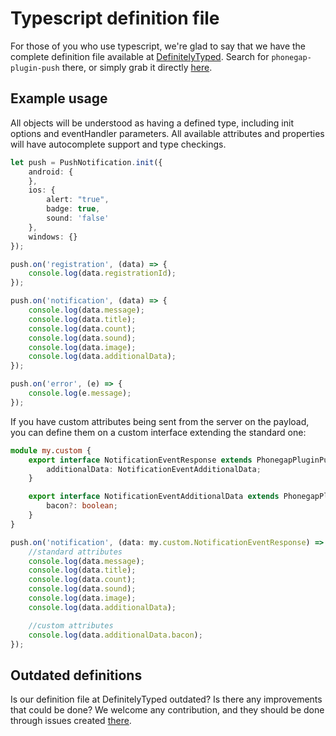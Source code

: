 # Typescript definition file

For those of you who use typescript, we're glad to say that we have the complete definition file available at [DefinitelyTyped](https://github.com/DefinitelyTyped/DefinitelyTyped).
Search for `phonegap-plugin-push` there, or simply grab it directly [here](https://github.com/DefinitelyTyped/DefinitelyTyped/blob/master/phonegap-plugin-push/phonegap-plugin-push.d.ts).

## Example usage

All objects will be understood as having a defined type, including init options and eventHandler parameters.
All available attributes and properties will have autocomplete support and type checkings.

```typescript
let push = PushNotification.init({
	android: {
	},
	ios: {
		alert: "true",
		badge: true,
		sound: 'false'
	},
	windows: {}
});

push.on('registration', (data) => {
	console.log(data.registrationId);
});

push.on('notification', (data) => {
	console.log(data.message);
	console.log(data.title);
	console.log(data.count);
	console.log(data.sound);
	console.log(data.image);
	console.log(data.additionalData);
});

push.on('error', (e) => {
	console.log(e.message);
});
```

If you have custom attributes being sent from the server on the payload, you can define them on a custom interface extending the standard one:

```typescript
module my.custom {
	export interface NotificationEventResponse extends PhonegapPluginPush.NotificationEventResponse {
		additionalData: NotificationEventAdditionalData;
	}

	export interface NotificationEventAdditionalData extends PhonegapPluginPush.NotificationEventAdditionalData {
		bacon?: boolean;
	}
}

push.on('notification', (data: my.custom.NotificationEventResponse) => {
	//standard attributes
	console.log(data.message);
	console.log(data.title);
	console.log(data.count);
	console.log(data.sound);
	console.log(data.image);
	console.log(data.additionalData);

	//custom attributes
	console.log(data.additionalData.bacon);
});
```

## Outdated definitions

Is our definition file at DefinitelyTyped outdated? Is there any improvements that could be done?
We welcome any contribution, and they should be done through issues created [there](https://github.com/DefinitelyTyped/DefinitelyTyped/issues/new).
